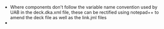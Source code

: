 - Where components don't follow the variable name convention used by UAB in the deck.dka.xml file, these can be rectified using notepad++ to amend the deck file as well as the link.jml files
- 